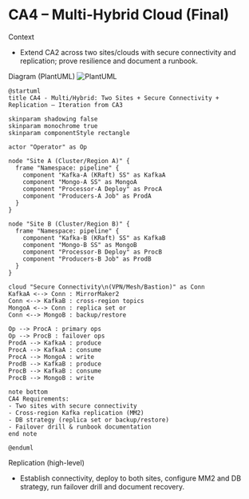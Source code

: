 # CA4 – Multi-Hybrid Cloud (Final)

Context
- Extend CA2 across two sites/clouds with secure connectivity and replication; prove resilience and document a runbook.

Diagram (PlantUML)
![PlantUML](https://www.plantuml.com/plantuml/svg/dLJ1RXfD3BxFK_Zdy0jK8QIq9rHLOHDLRIEI2AgUUXbc3OoO7KyztY1KHUf3z0dx99sPLTg5a4ilYFNt-RC_UzUNKJHBspZrdsonGNYmAzPUb5Xn25UpDp26UUl4JZuSLcphANpU4oojO8HNi4JJSgAHzsZ4FbWvfEW2WxD6YoKFltxyX8-2t3sjcPea-bgfkBC-QDODnAskQM_z1jRQHUmX3NaosvI28Dps4KDD88zUbd9m29oAQxzng9GsGWo3kv1B4Wz0HxWBIdcg4GQvRvZ1yCgrKP0d2zpajcQZ0NnN0EkadLYtwJS6RN0AmGPqrcE7mz_2CBZHwvqU9x6RXLxB29RBKgo4PwVaEVaD9N97WlBuZ7JFP316uaIynk3eKCWvV8vRjmOv9kudMZqHwqnyL8z7XgjdXgj_DroTDLoTDrmT6QvUDboT6gvUDbmT6QwU31j7RGs3Cw_aLp_ySdyxcMFSJYeTyviuAlcPfBg5mTln-5q9m1JcbfbuhdV85wh42jevJRXXYd7CtIo5WZLH5OV7Cjnz1n1HWBWdLBXPQANDhWqJnYZ4gDHTW8Ht6qzmODjeFW25s8TovbfRHm_81IkBXpyjbjHkN1ao9v0X7zkc3tMz9sZFLWfGLz1pV2nt0lNbAZYoryafJuAm8X5gLBue2_pMMiO6lSIf6fUB4ij5sLlPGkmsQ7eRJAIh_inBSU3UdHdEvnUZHBkk80fhmSq1XiSBE9bsPhz_ccBDrZdu7xZrAw8Tr6JQt5yHL-Xho2RKPVhNDkut)
```plantuml
@startuml
title CA4 - Multi/Hybrid: Two Sites + Secure Connectivity + Replication — Iteration from CA3

skinparam shadowing false
skinparam monochrome true
skinparam componentStyle rectangle

actor "Operator" as Op

node "Site A (Cluster/Region A)" {
  frame "Namespace: pipeline" {
    component "Kafka-A (KRaft) SS" as KafkaA
    component "Mongo-A SS" as MongoA
    component "Processor-A Deploy" as ProcA
    component "Producers-A Job" as ProdA
  }
}

node "Site B (Cluster/Region B)" {
  frame "Namespace: pipeline" {
    component "Kafka-B (KRaft) SS" as KafkaB
    component "Mongo-B SS" as MongoB
    component "Processor-B Deploy" as ProcB
    component "Producers-B Job" as ProdB
  }
}

cloud "Secure Connectivity\n(VPN/Mesh/Bastion)" as Conn
KafkaA <--> Conn : MirrorMaker2
Conn <--> KafkaB : cross-region topics
MongoA <--> Conn : replica set or
Conn <--> MongoB : backup/restore

Op --> ProcA : primary ops
Op --> ProcB : failover ops
ProdA --> KafkaA : produce
ProcA --> KafkaA : consume
ProcA --> MongoA : write
ProdB --> KafkaB : produce
ProcB --> KafkaB : consume
ProcB --> MongoB : write

note bottom
CA4 Requirements:
- Two sites with secure connectivity
- Cross-region Kafka replication (MM2)
- DB strategy (replica set or backup/restore)
- Failover drill & runbook documentation
end note

@enduml
```

Replication (high-level)
- Establish connectivity, deploy to both sites, configure MM2 and DB strategy, run failover drill and document recovery.
